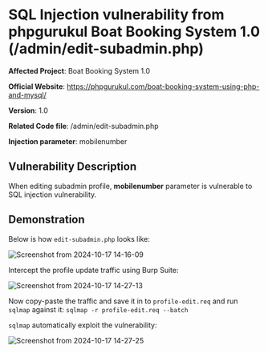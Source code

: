 # SQL Injection vulnerability from phpgurukul Boat Booking System 1.0 (/admin/edit-subadmin.php)

**Affected Project**: Boat Booking System 1.0

**Official Website**: https://phpgurukul.com/boat-booking-system-using-php-and-mysql/

**Version**: 1.0

**Related Code file**: /admin/edit-subadmin.php

**Injection parameter**: mobilenumber

## Vulnerability Description

When editing subadmin profile, **mobilenumber** parameter is vulnerable to SQL injection vulnerability.

## Demonstration

Below is how `edit-subadmin.php` looks like:

![Screenshot from 2024-10-17 14-16-09](https://github.com/user-attachments/assets/1b4e640e-0334-4951-ac64-ef8dd1f8effb)

Intercept the profile update traffic using Burp Suite:

![Screenshot from 2024-10-17 14-27-13](https://github.com/user-attachments/assets/cb7ce6b5-9cf2-4869-a2ca-9caf67bba11b)

Now copy-paste the traffic and save it in to `profile-edit.req` and run `sqlmap` against it: `sqlmap -r profile-edit.req --batch`

`sqlmap` automatically exploit the vulnerability:

![Screenshot from 2024-10-17 14-27-25](https://github.com/user-attachments/assets/2e194923-badb-44c1-80d3-d5e6bf7775c3)
